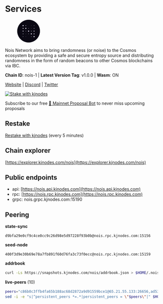 # Services

<figure><img src="https://raw.githubusercontent.com/kj89/cosmos-images/main/logos/nois.png" alt=""><figcaption></figcaption></figure>

Nois Network aims to bring randomness (or noise)  to the Cosmos ecosystem by providing a safe and  secure entropy source and distributing randomness  in the form of random beacons to other Cosmos blockchains via IBC.

**Chain ID**: nois-1 | **Latest Version Tag**: v1.0.0 | **Wasm**: ON

[Website](https://nois.network) | [Discord](https://discord.gg/dHdpwtEb6F) | [Twitter](https://twitter.com/NoisRNG)

[![Stake with kjnodes](https://i.ibb.co/cr44Q8j/button-stake-with-kjnodes.png)](https://restake.app/nois/noisvaloper1fe7ju873fkknmfrmytaft93y5rlf0xcrqtp39k)

Subscribe to our free [🤖 Mainnet Proposal Bot](https://t.me/kjnodes_proposal_bot) to never miss upcoming proposals

## Restake

[Restake with kjnodes](https://restake.app/nois/noisvaloper1fe7ju873fkknmfrmytaft93y5rlf0xcrqtp39k) (every 5 minutes)
## Chain explorer
[https://explorer.kjnodes.com/nois](https://explorer.kjnodes.com/nois)

## Public endpoints

* api: [https://nois.api.kjnodes.com](https://nois.api.kjnodes.com)
* rpc: [https://nois.rpc.kjnodes.com](https://nois.rpc.kjnodes.com)
* grpc: nois.grpc.kjnodes.com:15190

## Peering

**state-sync**

```text
d9bfa29e0cf9c4ce0cc9c26d98e5d97228f93b0b@nois.rpc.kjnodes.com:15156
```

**seed-node**

```text
400f3d9e30b69e78a7fb891f60d76fa3c73f0ecc@nois.rpc.kjnodes.com:15159
```

**addrbook**
```bash
curl -Ls https://snapshots.kjnodes.com/nois/addrbook.json > $HOME/.noisd/config/addrbook.json
```

**live-peers** (10)
```bash
peers="c86b0c3ffb4fa65b188ac68d2872a9d91559bce1@65.21.55.133:26656,ad53e98a88aa0c6f724b457ad6575b83c5f4a02b@167.235.15.19:30656,7647723f85e1f6c4b30b0e98eac157125b5bedad@78.46.37.55:36656,763f4cd38f0685616b6657d9a34c1cdbf01ca90c@212.23.222.109:26456,e541e3a182bcb8d8da8cea17716d12f0b730a0a6@144.76.40.53:17356,79d98c9f14f9b4281e3431b8f292b9ce2bc231e8@109.123.251.49:26656,3cdc0ed1027fc87e968a6f455189ae990b5b344a@51.222.44.116:36656,d4f30672ef58f234fd13b503f7ca3d32ffc4e7a2@45.63.104.164:26656,83e530ade685efa61579eccd9f990462cd0ff36e@5.189.157.124:21656,d9bfa29e0cf9c4ce0cc9c26d98e5d97228f93b0b@65.109.88.38:15156"
sed -i -e "s|^persistent_peers *=.*|persistent_peers = \"$peers\"|" $HOME/.noisd/config/config.toml
```
